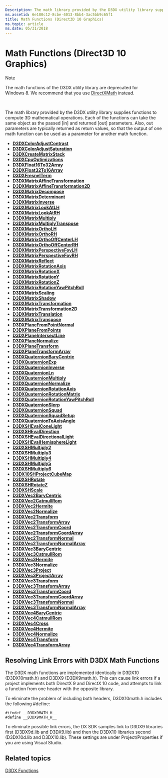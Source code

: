 ```yaml
---
Description: The math library provided by the D3DX utility library supplies functions to compute 3D mathematical operations.
ms.assetid: 6e180c12-8cbe-4013-8bb4-3ac5bb9c65f1
title: Math Functions (Direct3D 10 Graphics)
ms.topic: article
ms.date: 05/31/2018
---
```


# Math Functions (Direct3D 10 Graphics)

> [!Note]  
> The math functions of the D3DX utility library are deprecated for Windows 8. We recommend that you use [DirectXMath](../dxmath/directxmath-portal.md) instead.

 

The math library provided by the D3DX utility library supplies functions to compute 3D mathematical operations. Each of the functions can take the same object as the passed \[in\] and returned \[out\] parameters. Also, out parameters are typically returned as return values, so that the output of one math function can be used as a parameter for another math function.

-   [**D3DXColorAdjustContrast**](d3d10-d3dxcoloradjustcontrast.md)
-   [**D3DXColorAdjustSaturation**](d3d10-d3dxcoloradjustsaturation.md)
-   [**D3DXCreateMatrixStack**](d3d10-d3dxcreatematrixstack.md)
-   [**D3DXCpuOptimizations**](d3d10-d3dxcpuoptimizations.md)
-   [**D3DXFloat16To32Array**](d3d10-d3dxfloat16to32array.md)
-   [**D3DXFloat32To16Array**](d3d10-d3dxfloat32to16array.md)
-   [**D3DXFresnelTerm**](d3d10-d3dxfresnelterm.md)
-   [**D3DXMatrixAffineTransformation**](d3d10-d3dxmatrixaffinetransformation.md)
-   [**D3DXMatrixAffineTransformation2D**](d3d10-d3dxmatrixaffinetransformation2d.md)
-   [**D3DXMatrixDecompose**](d3d10-d3dxmatrixdecompose.md)
-   [**D3DXMatrixDeterminant**](d3d10-d3dxmatrixdeterminant.md)
-   [**D3DXMatrixInverse**](d3d10-d3dxmatrixinverse.md)
-   [**D3DXMatrixLookAtLH**](d3d10-d3dxmatrixlookatlh.md)
-   [**D3DXMatrixLookAtRH**](d3d10-d3dxmatrixlookatrh.md)
-   [**D3DXMatrixMultiply**](d3d10-d3dxmatrixmultiply.md)
-   [**D3DXMatrixMultiplyTranspose**](d3d10-d3dxmatrixmultiplytranspose.md)
-   [**D3DXMatrixOrthoLH**](d3d10-d3dxmatrixortholh.md)
-   [**D3DXMatrixOrthoRH**](d3d10-d3dxmatrixorthorh.md)
-   [**D3DXMatrixOrthoOffCenterLH**](d3d10-d3dxmatrixorthooffcenterlh.md)
-   [**D3DXMatrixOrthoOffCenterRH**](d3d10-d3dxmatrixorthooffcenterrh.md)
-   [**D3DXMatrixPerspectiveFovLH**](d3d10-d3dxmatrixperspectivefovlh.md)
-   [**D3DXMatrixPerspectiveFovRH**](d3d10-d3dxmatrixperspectivefovrh.md)
-   [**D3DXMatrixReflect**](d3d10-d3dxmatrixreflect.md)
-   [**D3DXMatrixRotationAxis**](d3d10-d3dxmatrixrotationaxis.md)
-   [**D3DXMatrixRotationX**](d3d10-d3dxmatrixrotationx.md)
-   [**D3DXMatrixRotationY**](d3d10-d3dxmatrixrotationy.md)
-   [**D3DXMatrixRotationZ**](d3d10-d3dxmatrixrotationz.md)
-   [**D3DXMatrixRotationYawPitchRoll**](d3d10-d3dxmatrixrotationyawpitchroll.md)
-   [**D3DXMatrixScaling**](d3d10-d3dxmatrixscaling.md)
-   [**D3DXMatrixShadow**](d3d10-d3dxmatrixshadow.md)
-   [**D3DXMatrixTransformation**](d3d10-d3dxmatrixtransformation.md)
-   [**D3DXMatrixTransformation2D**](d3d10-d3dxmatrixtransformation2d.md)
-   [**D3DXMatrixTranslation**](d3d10-d3dxmatrixtranslation.md)
-   [**D3DXMatrixTranspose**](d3d10-d3dxmatrixtranspose.md)
-   [**D3DXPlaneFromPointNormal**](d3d10-d3dxplanefrompointnormal.md)
-   [**D3DXPlaneFromPoints**](d3d10-d3dxplanefrompoints.md)
-   [**D3DXPlaneIntersectLine**](d3d10-d3dxplaneintersectline.md)
-   [**D3DXPlaneNormalize**](d3d10-d3dxplanenormalize.md)
-   [**D3DXPlaneTransform**](d3d10-d3dxplanetransform.md)
-   [**D3DXPlaneTransformArray**](d3d10-d3dxplanetransformarray.md)
-   [**D3DXQuaternionBaryCentric**](d3d10-d3dxquaternionbarycentric.md)
-   [**D3DXQuaternionExp**](d3d10-d3dxquaternionexp.md)
-   [**D3DXQuaternionInverse**](d3d10-d3dxquaternioninverse.md)
-   [**D3DXQuaternionLn**](d3d10-d3dxquaternionln.md)
-   [**D3DXQuaternionMultiply**](d3d10-d3dxquaternionmultiply.md)
-   [**D3DXQuaternionNormalize**](d3d10-d3dxquaternionnormalize.md)
-   [**D3DXQuaternionRotationAxis**](d3d10-d3dxquaternionrotationaxis.md)
-   [**D3DXQuaternionRotationMatrix**](d3d10-d3dxquaternionrotationmatrix.md)
-   [**D3DXQuaternionRotationYawPitchRoll**](d3d10-d3dxquaternionrotationyawpitchroll.md)
-   [**D3DXQuaternionSlerp**](d3d10-d3dxquaternionslerp.md)
-   [**D3DXQuaternionSquad**](d3d10-d3dxquaternionsquad.md)
-   [**D3DXQuaternionSquadSetup**](d3d10-d3dxquaternionsquadsetup.md)
-   [**D3DXQuaternionToAxisAngle**](d3d10-d3dxquaterniontoaxisangle.md)
-   [**D3DXSHEvalConeLight**](d3d10-d3dxshevalconelight.md)
-   [**D3DXSHEvalDirection**](d3d10-d3dxshevaldirection.md)
-   [**D3DXSHEvalDirectionalLight**](d3d10-d3dxshevaldirectionallight.md)
-   [**D3DXSHEvalHemisphereLight**](d3d10-d3dxshevalhemispherelight.md)
-   [**D3DXSHMultiply2**](d3d10-d3dxshmultiply2.md)
-   [**D3DXSHMultiply3**](d3d10-d3dxshmultiply3.md)
-   [**D3DXSHMultiply4**](d3d10-d3dxshmultiply4.md)
-   [**D3DXSHMultiply5**](d3d10-d3dxshmultiply5.md)
-   [**D3DXSHMultiply6**](d3d10-d3dxshmultiply6.md)
-   [**D3DX10SHProjectCubeMap**](d3dx10shprojectcubemap.md)
-   [**D3DXSHRotate**](d3d10-d3dxshrotate.md)
-   [**D3DXSHRotateZ**](d3d10-d3dxshrotatez.md)
-   [**D3DXSHScale**](d3d10-d3dxshscale.md)
-   [**D3DXVec2BaryCentric**](d3d10-d3dxvec2barycentric.md)
-   [**D3DXVec2CatmullRom**](d3d10-d3dxvec2catmullrom.md)
-   [**D3DXVec2Hermite**](d3d10-d3dxvec2hermite.md)
-   [**D3DXVec2Normalize**](d3d10-d3dxvec2normalize.md)
-   [**D3DXVec2Transform**](d3d10-d3dxvec2transform.md)
-   [**D3DXVec2TransformArray**](d3d10-d3dxvec2transformarray.md)
-   [**D3DXVec2TransformCoord**](d3d10-d3dxvec2transformcoord.md)
-   [**D3DXVec2TransformCoordArray**](d3d10-d3dxvec2transformcoordarray.md)
-   [**D3DXVec2TransformNormal**](d3d10-d3dxvec2transformnormal.md)
-   [**D3DXVec2TransformNormalArray**](d3d10-d3dxvec2transformnormalarray.md)
-   [**D3DXVec3BaryCentric**](d3d10-d3dxvec3barycentric.md)
-   [**D3DXVec3CatmullRom**](d3d10-d3dxvec3catmullrom.md)
-   [**D3DXVec3Hermite**](d3d10-d3dxvec3hermite.md)
-   [**D3DXVec3Normalize**](d3d10-d3dxvec3normalize.md)
-   [**D3DXVec3Project**](d3d10-d3dxvec3project.md)
-   [**D3DXVec3ProjectArray**](d3d10-d3dxvec3projectarray.md)
-   [**D3DXVec3Transform**](d3d10-d3dxvec3transform.md)
-   [**D3DXVec3TransformArray**](d3d10-d3dxvec3transformarray.md)
-   [**D3DXVec3TransformCoord**](d3d10-d3dxvec3transformcoord.md)
-   [**D3DXVec3TransformCoordArray**](d3d10-d3dxvec3transformcoordarray.md)
-   [**D3DXVec3TransformNormal**](d3d10-d3dxvec3transformnormal.md)
-   [**D3DXVec3TransformNormalArray**](d3d10-d3dxvec3transformnormalarray.md)
-   [**D3DXVec4BaryCentric**](d3d10-d3dxvec4barycentric.md)
-   [**D3DXVec4CatmullRom**](d3d10-d3dxvec4catmullrom.md)
-   [**D3DXVec4Cross**](d3d10-d3dxvec4cross.md)
-   [**D3DXVec4Hermite**](d3d10-d3dxvec4hermite.md)
-   [**D3DXVec4Normalize**](d3d10-d3dxvec4normalize.md)
-   [**D3DXVec4Transform**](d3d10-d3dxvec4transform.md)
-   [**D3DXVec4TransformArray**](d3d10-d3dxvec4transformarray.md)

## Resolving Link Errors with D3DX Math Functions

The D3DX math functions are implemented identically in D3DX10 (D3DX10math.h) and D3DX9 (D3DX9math.h). This can cause link errors if a project implements both DirectX 9 and DirectX 10 code, and attempts to link a function from one header with the opposite library.

To eliminate the problem of including both headers, D3DX10math.h includes the following \#define:


```
#ifndef __D3DX9MATH_H__
#define __D3DX9MATH_H__
```



To eliminate possible link errors, the DX SDK samples link to D3DX9 libraries first (D3DX9d.lib and D3DX9.lib) and then the D3DX10 libraries second (D3DX10d.lib and D3DX10.lib). These settings are under Project/Properties if you are using Visual Studio.

## Related topics

<dl> <dt>

[D3DX Functions](d3d10-graphics-reference-d3dx10-functions.md)
</dt> </dl>

 

 
